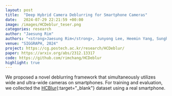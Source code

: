 ```yaml
---
layout: post
title:  "Deep Hybrid Camera Deblurring for Smartphone Cameras"
date:   2024-07-29 22:21:59 +00:00
image: /images/HCDeblur_teser.png
categories: research
author: "Jaesung Rim"
authors: "<strong>Jaesung Rim</strong>, Junyong Lee, Heemin Yang, Sunghyun Cho"
venue: "SIGGRAPH, 2024"
project: https://cg.postech.ac.kr/research/HCDeblur/
paper: https://arxiv.org/abs/2312.13317
code: https://github.com/rimchang/HCDeblur
highlight: true
---
```


We proposed a novel deblurring framework that simultaneously utilizes wide and ultra-wide cameras on smartphones. For training and evaluation, we collected the [HCBlur](https://cg.postech.ac.kr/research/HCDeblur/#download){:target="_blank"} dataset using a real smartphone.

